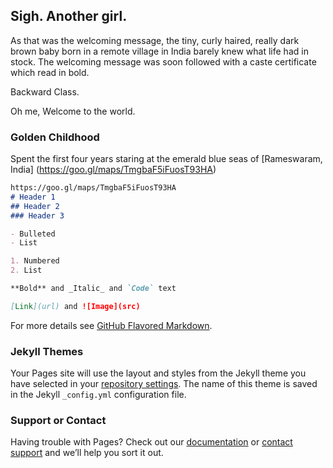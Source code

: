 ## Sigh. Another girl. 

As that was the welcoming message, the tiny, curly haired, really dark brown baby born in a remote village in India barely knew what life had in stock. The welcoming message was soon followed with a caste certificate which read in bold.

Backward Class. 

Oh me, Welcome to the world.

### Golden Childhood

Spent the first four years staring at the emerald blue seas of [Rameswaram, India] (https://goo.gl/maps/TmgbaF5iFuosT93HA)

```markdown
https://goo.gl/maps/TmgbaF5iFuosT93HA
# Header 1
## Header 2
### Header 3

- Bulleted
- List

1. Numbered
2. List

**Bold** and _Italic_ and `Code` text

[Link](url) and ![Image](src)
```

For more details see [GitHub Flavored Markdown](https://guides.github.com/features/mastering-markdown/).

### Jekyll Themes

Your Pages site will use the layout and styles from the Jekyll theme you have selected in your [repository settings](https://github.com/RohiniSwaminathan/rohini.github.io/settings). The name of this theme is saved in the Jekyll `_config.yml` configuration file.

### Support or Contact

Having trouble with Pages? Check out our [documentation](https://help.github.com/categories/github-pages-basics/) or [contact support](https://github.com/contact) and we’ll help you sort it out.
